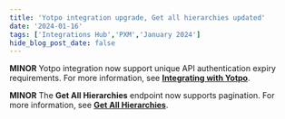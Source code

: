 ```yaml
---
title: 'Yotpo integration upgrade, Get all hierarchies updated'
date: '2024-01-16'
tags: ['Integrations Hub','PXM','January 2024']
hide_blog_post_date: false
---
```

**MINOR** Yotpo integration now support unique API authentication expiry requirements. For more information, see **[Integrating with Yotpo](https://elasticpath.dev/docs/composer/integration-hub/product-information/yotpo)**.

**MINOR** The **Get All Hierarchies** endpoint now supports pagination. For more information, see **[Get All Hierarchies](https://elasticpath.dev/docs/pxm/hierarchies/hierarchies-api/get-all-hierarchies)**.
